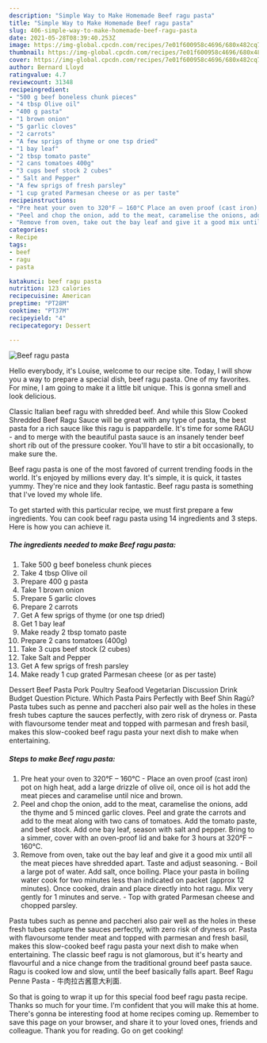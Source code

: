 ```yaml
---
description: "Simple Way to Make Homemade Beef ragu pasta"
title: "Simple Way to Make Homemade Beef ragu pasta"
slug: 406-simple-way-to-make-homemade-beef-ragu-pasta
date: 2021-05-28T08:39:40.253Z
image: https://img-global.cpcdn.com/recipes/7e01f600958c4696/680x482cq70/beef-ragu-pasta-recipe-main-photo.jpg
thumbnail: https://img-global.cpcdn.com/recipes/7e01f600958c4696/680x482cq70/beef-ragu-pasta-recipe-main-photo.jpg
cover: https://img-global.cpcdn.com/recipes/7e01f600958c4696/680x482cq70/beef-ragu-pasta-recipe-main-photo.jpg
author: Bernard Lloyd
ratingvalue: 4.7
reviewcount: 31348
recipeingredient:
- "500 g beef boneless chunk pieces"
- "4 tbsp Olive oil"
- "400 g pasta"
- "1 brown onion"
- "5 garlic cloves"
- "2 carrots"
- "A few sprigs of thyme or one tsp dried"
- "1 bay leaf"
- "2 tbsp tomato paste"
- "2 cans tomatoes 400g"
- "3 cups beef stock 2 cubes"
- " Salt and Pepper"
- "A few sprigs of fresh parsley"
- "1 cup grated Parmesan cheese or as per taste"
recipeinstructions:
- "Pre heat your oven to 320°F – 160°C Place an oven proof (cast iron) pot on high heat, add a large drizzle of olive oil, once oil is hot add the meat pieces and caramelise until nice and brown."
- "Peel and chop the onion, add to the meat, caramelise the onions, add the thyme and 5 minced garlic cloves. Peel and grate the carrots and add to the meat along with two cans of tomatoes. Add the tomato paste, and beef stock. Add one bay leaf, season with salt and pepper. Bring to a simmer, cover with an oven-proof lid and bake for 3 hours at 320°F – 160°C."
- "Remove from oven, take out the bay leaf and give it a good mix until all the meat pieces have shredded apart. Taste and adjust seasoning. Boil a large pot of water. Add salt, once boiling. Place your pasta in boiling water cook for two minutes less than indicated on packet (approx 12 minutes). Once cooked, drain and place directly into hot ragu. Mix very gently for 1 minutes and serve. Top with grated Parmesan cheese and chopped parsley."
categories:
- Recipe
tags:
- beef
- ragu
- pasta

katakunci: beef ragu pasta 
nutrition: 123 calories
recipecuisine: American
preptime: "PT28M"
cooktime: "PT37M"
recipeyield: "4"
recipecategory: Dessert

---
```



![Beef ragu pasta](https://img-global.cpcdn.com/recipes/7e01f600958c4696/680x482cq70/beef-ragu-pasta-recipe-main-photo.jpg)

Hello everybody, it's Louise, welcome to our recipe site. Today, I will show you a way to prepare a special dish, beef ragu pasta. One of my favorites. For mine, I am going to make it a little bit unique. This is gonna smell and look delicious.

Classic Italian beef ragu with shredded beef. And while this Slow Cooked Shredded Beef Ragu Sauce will be great with any type of pasta, the best pasta for a rich sauce like this ragu is pappardelle. It&#39;s time for some RAGU - and to merge with the beautiful pasta sauce is an insanely tender beef short rib out of the pressure cooker. You&#39;ll have to stir a bit occasionally, to make sure the.

Beef ragu pasta is one of the most favored of current trending foods in the world. It's enjoyed by millions every day. It's simple, it is quick, it tastes yummy. They're nice and they look fantastic. Beef ragu pasta is something that I've loved my whole life.


To get started with this particular recipe, we must first prepare a few ingredients. You can cook beef ragu pasta using 14 ingredients and 3 steps. Here is how you can achieve it.

<!--inarticleads1-->

##### The ingredients needed to make Beef ragu pasta:

1. Take 500 g beef boneless chunk pieces
1. Take 4 tbsp Olive oil
1. Prepare 400 g pasta
1. Take 1 brown onion
1. Prepare 5 garlic cloves
1. Prepare 2 carrots
1. Get A few sprigs of thyme (or one tsp dried)
1. Get 1 bay leaf
1. Make ready 2 tbsp tomato paste
1. Prepare 2 cans tomatoes (400g)
1. Take 3 cups beef stock (2 cubes)
1. Take  Salt and Pepper
1. Get A few sprigs of fresh parsley
1. Make ready 1 cup grated Parmesan cheese (or as per taste)


Dessert Beef Pasta Pork Poultry Seafood Vegetarian Discussion Drink Budget Question Picture. Which Pasta Pairs Perfectly with Beef Shin Ragù? Pasta tubes such as penne and paccheri also pair well as the holes in these fresh tubes capture the sauces perfectly, with zero risk of dryness or. Pasta with flavoursome tender meat and topped with parmesan and fresh basil, makes this slow-cooked beef ragu pasta your next dish to make when entertaining. 

<!--inarticleads2-->

##### Steps to make Beef ragu pasta:

1. Pre heat your oven to 320°F – 160°C - Place an oven proof (cast iron) pot on high heat, add a large drizzle of olive oil, once oil is hot add the meat pieces and caramelise until nice and brown.
1. Peel and chop the onion, add to the meat, caramelise the onions, add the thyme and 5 minced garlic cloves. Peel and grate the carrots and add to the meat along with two cans of tomatoes. Add the tomato paste, and beef stock. Add one bay leaf, season with salt and pepper. Bring to a simmer, cover with an oven-proof lid and bake for 3 hours at 320°F – 160°C.
1. Remove from oven, take out the bay leaf and give it a good mix until all the meat pieces have shredded apart. Taste and adjust seasoning. - Boil a large pot of water. Add salt, once boiling. Place your pasta in boiling water cook for two minutes less than indicated on packet (approx 12 minutes). Once cooked, drain and place directly into hot ragu. Mix very gently for 1 minutes and serve. - Top with grated Parmesan cheese and chopped parsley.


Pasta tubes such as penne and paccheri also pair well as the holes in these fresh tubes capture the sauces perfectly, with zero risk of dryness or. Pasta with flavoursome tender meat and topped with parmesan and fresh basil, makes this slow-cooked beef ragu pasta your next dish to make when entertaining. The classic beef ragu is not glamorous, but it&#39;s hearty and flavourful and a nice change from the traditional ground beef pasta sauce. Ragu is cooked low and slow, until the beef basically falls apart. Beef Ragu Penne Pasta - 牛肉拉古酱意大利面. 

So that is going to wrap it up for this special food beef ragu pasta recipe. Thanks so much for your time. I'm confident that you will make this at home. There's gonna be interesting food at home recipes coming up. Remember to save this page on your browser, and share it to your loved ones, friends and colleague. Thank you for reading. Go on get cooking!
